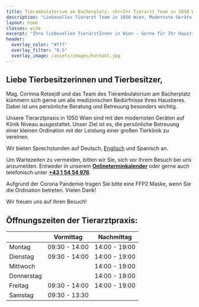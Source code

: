 ```yaml
---
title: Tierambulatorium am Bacherplatz, <br>Ihr Tierarzt Team in 1050 Wien!
description: "Liebevolles Tierarzt Team in 1050 Wien, Modernste Geräte, Ultraschall, Digital Röntgen, In-House Labor, Bestes Service, Günstig gelegen, Tierambulatorium im 5. Bezirk."
layout: home
classes: wide
excerpt: "Ihre liebevollen TierärztInnen in Wien - Gerne für Ihr Haustier da!"
header:
  overlay_color: "#fff"
  overlay_filter: "0.5"
  overlay_image: /assets/images/kontakt.jpg
---
```


## Liebe Tierbesitzerinnen und Tierbesitzer,

Mag. Corinna Rotsejdl und das Team des Tierambulatorium am Bacherplatz kümmern sich gerne um alle medizinischen Bedürfnisse Ihres Haustieres. Dabei ist uns persönliche Beratung und Betreuung besonders wichtig.

Unsere Tierarztpraxis in 1050 Wien sind mit den modernsten Geräten auf Klinik Niveau ausgestattet. Unser Ziel ist es, die persönliche Betreuung einer kleinen Ordination mit der Leistung einer großen Tierklinik zu vereinen.

Wir bieten Sprechstunden auf Deutsch, [Englisch](/english/) und Spanisch an.

Um Wartezeiten zu vermeiden, bitten wir Sie, sich vor Ihrem Besuch bei uns anzumelden. Entweder in unserem <b>[Onlineterminkalender](/buchungstool/)</b> oder gerne auch telefonisch unter <b><a href="tel:+43 1 54 54 976">+43 1 54 54 976</a></b>.

Aufgrund der Corona Pandemie tragen Sie bitte eine FFP2 Maske, wenn Sie die Ordination betreten. Vielen Dank!

Wir freuen uns auf Ihren Besuch!

## Öffnungszeiten der Tierarztpraxis:

|  | Vormittag | Nachmittag |
|-------|--------|---------|
| Montag | 09:30 - 14:00 | 14:00 - 19:00 |
| Dienstag | 09:30 - 14:00 | 14:00 - 19:00 |
| Mittwoch | | 14:00 - 19:00 |
| Donnerstag | | 14:00 - 19:00 |
| Freitag | 09:30 - 14:00 | 14:00 - 19:00 |
| Samstag | 09:30 - 13:30 |  | 
